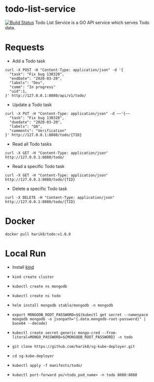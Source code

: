 # todo-list-service
[![Build Status](https://travis-ci.com/yongliu1992/todo.svg?branch=master)](https://travis-ci.com/yongliu1992/todo)
Todo List Service is a GO API service which serves Todo data.

# Requests 

- Add a Todo task
```
curl -X POST -H "Content-Type: application/json" -d '{                                                                                           
  "task": "Fix bug 130320",
  "endDate": "2020-03-20",
  "labels": "Dev",
  "comm": "In progress"
  "uid":1,
}' http://127.0.0.1:8080/api/v1/todo/
```

- Update a Todo task
```
curl -X PUT -H "Content-Type: application/json" -d ~~'{~~
  "task": "Fix bug 130320",
  "duedate": "2020-03-20",
  "labels": "QA",
  "comments": "Verification"
}' http://127.0.0.1:8080/todo/{TID}
```

- Read all Todo tasks
```
curl -X GET -H "Content-Type: application/json"     http://127.0.0.1:8080/todo/
```

- Read a specific Todo task
```
curl -X GET -H "Content-Type: application/json"     http://127.0.0.1:8080/todo/{TID}
```

- Delete a specific Todo task
```
curl -X DELETE -H "Content-Type: application/json"  http://127.0.0.1:8080/todo/{TID}
```

# Docker

`docker pull harik8/todo:v1.0.0`

# Local Run

- Install [kind](https://github.com/kubernetes-sigs/kind)

- ```kind create cluster```
- ```kubectl create ns mongodb```
- ```kubectl create ns todo```
- ```helm install mongodb stable/mongodb -n mongodb```
- ```export MONGODB_ROOT_PASSWORD=$$(kubectl get secret --namespace mongodb mongodb -o jsonpath="{.data.mongodb-root-password}" | base64 --decode)```
- ```kubectl create secret generic mongo-cred --from-literal=MONGO_PASSWORD=${MONGODB_ROOT_PASSWORD} -n todo```
- ```git clone https://github.com/harik8/sg-kube-deployer.git```
- ```cd sg-kube-deployer```
- ```kubectl apply -f manifests/todo/```
- ```kubectl port-forward po/<todo_pod_name> -n todo 8080:8080```